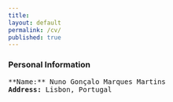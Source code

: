 ```yaml
---
title:
layout: default
permalink: /cv/
published: true
---
```


### Personal Information ###


<pre>
**Name:** Nuno Gonçalo Marques Martins
<b>Address:</b> Lisbon, Portugal
</pre>